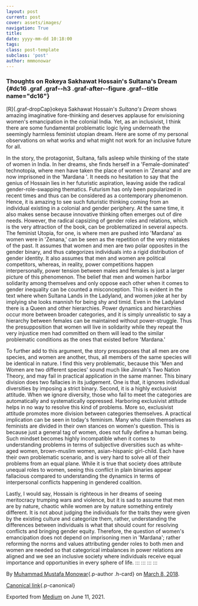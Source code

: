 ```yaml
---
layout: post
current: post
cover: assets/images/
navigation: True
title: 
date: yyyy-mm-dd 10:18:00
tags: 
class: post-template
subclass: 'post'
author: mmmonowar
---
```


### **Thoughts on Rokeya Sakhawat Hossain's Sultana's Dream** {#dc16 .graf .graf--h3 .graf-after--figure .graf--title name="dc16"}

[R]{.graf-dropCap}okeya Sakhawat Hossain's *Sultana's Dream* shows
amazing imaginative fore-thinking and deserves applause for envisioning
women's emancipation in the colonial India. Yet, as an inclusivist, I
think there are some fundamental problematic logic lying underneath the
seemingly harmless feminist utopian dream. Here are some of my personal
observations on what works and what might not work for an inclusive
future for all.

In the story, the protagonist, Sultana, falls asleep while thinking of
the state of women in India. In her dreams, she finds herself in a
'Female-dominated' technotopia, where men have taken the place of women
in 'Zenana' and are now imprisoned in the 'Mardana '. It needs no
hesitation to say that the genius of Hossain lies in her futuristic
aspiration, leaving aside the radical gender-role-swapping thematics.
Futurism has only been popularized in recent times and thus can be
considered as a contemporary phenomenon. Hence, it is amazing to see
such futuristic thinking coming from an individual existing in a
colonial and gender periphery. At the same time, it also makes sense
because innovative thinking often emerges out of dire needs. However,
the radical capsizing of gender roles and relations, which is the very
attraction of the book, can be problematized in several aspects. The
feminist Utopia, for one, is where men are pushed into 'Mardana' as
women were in 'Zenana,' can be seen as the repetition of the very
mistakes of the past. It assumes that women and men are two polar
opposites in the gender binary, and thus categorizes individuals into a
rigid distribution of gender identity. It also assumes that men and
women are political competitors, whereas, in reality, power competitions
happen interpersonally, power tension between males and females is just
a larger picture of this phenomenon. The belief that men and women
harbor solidarity among themselves and only oppose each other when it
comes to gender inequality can be counted a misconception. This is
evident in the text where when Sultana Lands in the Ladyland, and women
joke at her by implying she looks mannish for being shy and timid. Even
in the Ladyland there is a Queen and other hierarchies. Power dynamics
and hierarchies occur more between broader categories, and it is simply
unrealistic to say a hierarchy between females can be maintained without
power-struggle. Thus the presupposition that women will live in
solidarity while they repeat the very injustice men had committed on
them will lead to the similar problematic conditions as the ones that
existed before 'Mardana.'

To further add to this argument, the story presupposes that all men are
one species, and women are another, thus, all members of the same
species will be identical in nature. I find this very problematic,
because this 'Men and Women are two different species' sound much like
Jinnah's Two Nation Theory, and may fail in practical application in the
same manner. This binary division does two fallacies in its judgement.
One is that, it ignores individual diversities by imposing a strict
binary. Second, it is a highly exclusivist attitude. When we ignore
diversity, those who fail to meet the categories are automatically and
systematically oppressed. Harboring exclusivist attitude helps in no way
to resolve this kind of problems. More so, exclusivist attitude promotes
more division between categories themselves. A practical implication can
be seen in today's feminism. Many who claim themselves as feminists are
divided in their own stances on women's question. This is because just a
general tag of women, does not fully define a human being. Such mindset
becomes highly incompatible when it comes to understanding problems in
terms of subjective diversities such as white-aged women, brown-muslim
women, asian-hispanic girl-child. Each have their own problematic
scenario, and is very hard to solve all of their problems from an equal
plane. While it is true that society does attribute unequal roles to
women, seeing this conflict in plain binaries appear fallacious compared
to understanding the dynamics in terms of interpersonal conflicts
happening in gendered coalition.

Lastly, I would say, Hossain is righteous in her dreams of seeing
meritocracy trumping wars and violence, but it is sad to assume that men
are by nature, chaotic while women are by nature something entirely
different. It is not about judging the individuals for the traits they
were given by the existing culture and categorize them, rather,
understanding the differences between individuals is what that should
count for resolving conflicts and bringing gender equity. Therefore, the
question of women's emancipation does not depend on imprisoning men in
'Mardana'; rather reforming the norms and values attributing gender
roles to both men and women are needed so that categorical imbalances in
power relations are aligned and we see an inclusive society where
individuals receive equal importance and opportunities in every sphere
of life.
:::
:::
:::
:::

By [Muhammad Mustafa Monowar](https://medium.com/@mmmonowar){.p-author
.h-card} on [March 8, 2018](https://medium.com/p/213f23648030).

[Canonical
link](https://medium.com/@mmmonowar/thoughts-on-rokeya-sakhawat-hossains-sultana-s-dream-213f23648030){.p-canonical}

Exported from [Medium](https://medium.com) on June 11, 2021.
